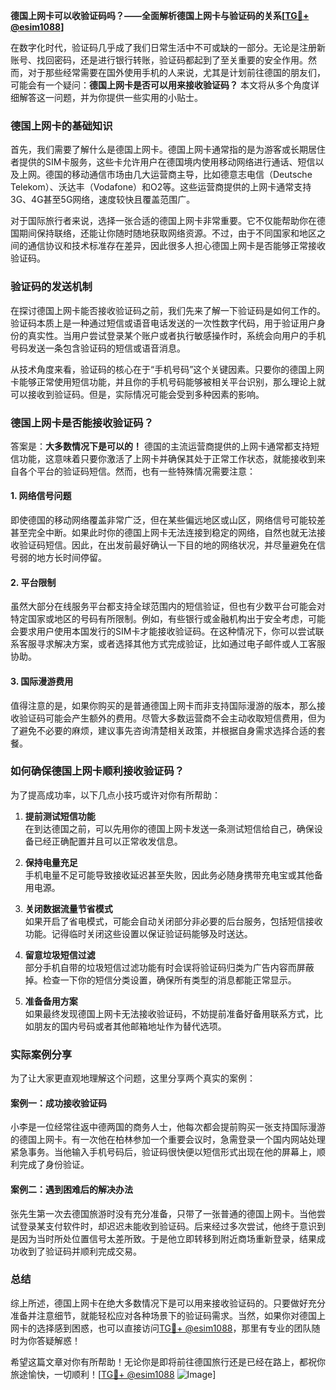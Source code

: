 **德国上网卡可以收验证码吗？——全面解析德国上网卡与验证码的关系[[TG💪+ @esim1088](https://t.me/s/esim1088)]**

在数字化时代，验证码几乎成了我们日常生活中不可或缺的一部分。无论是注册新账号、找回密码，还是进行银行转账，验证码都起到了至关重要的安全作用。然而，对于那些经常需要在国外使用手机的人来说，尤其是计划前往德国的朋友们，可能会有一个疑问：**德国上网卡是否可以用来接收验证码？** 本文将从多个角度详细解答这一问题，并为你提供一些实用的小贴士。

### 德国上网卡的基础知识

首先，我们需要了解什么是德国上网卡。德国上网卡通常指的是为游客或长期居住者提供的SIM卡服务，这些卡允许用户在德国境内使用移动网络进行通话、短信以及上网。德国的移动通信市场由几大运营商主导，比如德意志电信（Deutsche Telekom）、沃达丰（Vodafone）和O2等。这些运营商提供的上网卡通常支持3G、4G甚至5G网络，速度较快且覆盖范围广。

对于国际旅行者来说，选择一张合适的德国上网卡非常重要。它不仅能帮助你在德国期间保持联络，还能让你随时随地获取网络资源。不过，由于不同国家和地区之间的通信协议和技术标准存在差异，因此很多人担心德国上网卡是否能够正常接收验证码。

### 验证码的发送机制

在探讨德国上网卡能否接收验证码之前，我们先来了解一下验证码是如何工作的。验证码本质上是一种通过短信或语音电话发送的一次性数字代码，用于验证用户身份的真实性。当用户尝试登录某个账户或者执行敏感操作时，系统会向用户的手机号码发送一条包含验证码的短信或语音消息。

从技术角度来看，验证码的核心在于“手机号码”这个关键因素。只要你的德国上网卡能够正常使用短信功能，并且你的手机号码能够被相关平台识别，那么理论上就可以接收到验证码。但是，实际情况可能会受到多种因素的影响。

### 德国上网卡是否能接收验证码？

答案是：**大多数情况下是可以的！** 德国的主流运营商提供的上网卡通常都支持短信功能，这意味着只要你激活了上网卡并确保其处于正常工作状态，就能接收到来自各个平台的验证码短信。然而，也有一些特殊情况需要注意：

#### 1. 网络信号问题
即使德国的移动网络覆盖非常广泛，但在某些偏远地区或山区，网络信号可能较差甚至完全中断。如果此时你的德国上网卡无法连接到稳定的网络，自然也就无法接收验证码短信。因此，在出发前最好确认一下目的地的网络状况，并尽量避免在信号弱的地方长时间停留。

#### 2. 平台限制
虽然大部分在线服务平台都支持全球范围内的短信验证，但也有少数平台可能会对特定国家或地区的号码有所限制。例如，有些银行或金融机构出于安全考虑，可能会要求用户使用本国发行的SIM卡才能接收验证码。在这种情况下，你可以尝试联系客服寻求解决方案，或者选择其他方式完成验证，比如通过电子邮件或人工客服协助。

#### 3. 国际漫游费用
值得注意的是，如果你购买的是普通德国上网卡而非支持国际漫游的版本，那么接收验证码可能会产生额外的费用。尽管大多数运营商不会主动收取短信费用，但为了避免不必要的麻烦，建议事先咨询清楚相关政策，并根据自身需求选择合适的套餐。

### 如何确保德国上网卡顺利接收验证码？

为了提高成功率，以下几点小技巧或许对你有所帮助：

1. **提前测试短信功能**  
   在到达德国之前，可以先用你的德国上网卡发送一条测试短信给自己，确保设备已经正确配置并且可以正常收发信息。

2. **保持电量充足**  
   手机电量不足可能导致接收延迟甚至失败，因此务必随身携带充电宝或其他备用电源。

3. **关闭数据流量节省模式**  
   如果开启了省电模式，可能会自动关闭部分非必要的后台服务，包括短信接收功能。记得临时关闭这些设置以保证验证码能够及时送达。

4. **留意垃圾短信过滤**  
   部分手机自带的垃圾短信过滤功能有时会误将验证码归类为广告内容而屏蔽掉。检查一下你的短信分类设置，确保所有类型的消息都能正常显示。

5. **准备备用方案**  
   如果最终发现德国上网卡无法接收验证码，不妨提前准备好备用联系方式，比如朋友的国内号码或者其他邮箱地址作为替代选项。

### 实际案例分享

为了让大家更直观地理解这个问题，这里分享两个真实的案例：

#### 案例一：成功接收验证码
小李是一位经常往返中德两国的商务人士，他每次都会提前购买一张支持国际漫游的德国上网卡。有一次他在柏林参加一个重要会议时，急需登录一个国内网站处理紧急事务。当他输入手机号码后，验证码很快便以短信形式出现在他的屏幕上，顺利完成了身份验证。

#### 案例二：遇到困难后的解决办法
张先生第一次去德国旅游时没有充分准备，只带了一张普通的德国上网卡。当他尝试登录某支付软件时，却迟迟未能收到验证码。后来经过多次尝试，他终于意识到是因为当时所处位置信号太差所致。于是他立即转移到附近商场重新登录，结果成功收到了验证码并顺利完成交易。

### 总结

综上所述，德国上网卡在绝大多数情况下是可以用来接收验证码的。只要做好充分准备并注意细节，就能轻松应对各种场景下的验证码需求。当然，如果你对德国上网卡的选择感到困惑，也可以直接访问[TG💪+ @esim1088](https://t.me/s/esim1088)，那里有专业的团队随时为你答疑解惑！

希望这篇文章对你有所帮助！无论你是即将前往德国旅行还是已经在路上，都祝你旅途愉快，一切顺利！[[TG💪+ @esim1088](https://t.me/s/esim1088) ![Image](https://i.postimg.cc/4NQfJmqS/Snipaste-2025-05-13-00-14-12.png)]